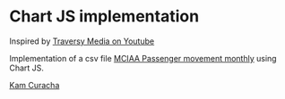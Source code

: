 # Chart JS implementation

Inspired by [Traversy Media on Youtube](https://www.youtube.com/watch?v=sE08f4iuOhA)

Implementation of a csv file [MCIAA Passenger movement monthly](https://www.gov.ph/data/dataset/mactan-cebu-international-airport-authority-passenger-movement) using Chart JS.

[Kam Curacha](https://kamcuracha.com)